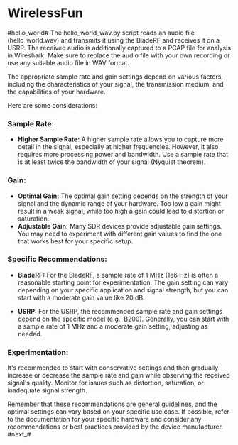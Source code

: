 # WirelessFun #

#hello_world#
The hello_world_wav.py script reads an audio file (hello_world.wav) and transmits it using the BladeRF and receives it on a USRP. The received audio is additionally captured to a PCAP file for analysis in Wireshark. Make sure to replace the audio file with your own recording or use any suitable audio file in WAV format.

The appropriate sample rate and gain settings depend on various factors, including the characteristics of your signal, the transmission medium, and the capabilities of your hardware.

Here are some considerations:

### Sample Rate:
- **Higher Sample Rate:** A higher sample rate allows you to capture more detail in the signal, especially at higher frequencies. However, it also requires more processing power and bandwidth. Use a sample rate that is at least twice the bandwidth of your signal (Nyquist theorem).

### Gain:
- **Optimal Gain:** The optimal gain setting depends on the strength of your signal and the dynamic range of your hardware. Too low a gain might result in a weak signal, while too high a gain could lead to distortion or saturation.
- **Adjustable Gain:** Many SDR devices provide adjustable gain settings. You may need to experiment with different gain values to find the one that works best for your specific setup.

### Specific Recommendations:
- **BladeRF:** For the BladeRF, a sample rate of 1 MHz (1e6 Hz) is often a reasonable starting point for experimentation. The gain setting can vary depending on your specific application and signal strength, but you can start with a moderate gain value like 20 dB.

- **USRP:** For the USRP, the recommended sample rate and gain settings depend on the specific model (e.g., B200). Generally, you can start with a sample rate of 1 MHz and a moderate gain setting, adjusting as needed.

### Experimentation:
It's recommended to start with conservative settings and then gradually increase or decrease the sample rate and gain while observing the received signal's quality. Monitor for issues such as distortion, saturation, or inadequate signal strength.

Remember that these recommendations are general guidelines, and the optimal settings can vary based on your specific use case. If possible, refer to the documentation for your specific hardware and consider any recommendations or best practices provided by the device manufacturer.
#next_#
